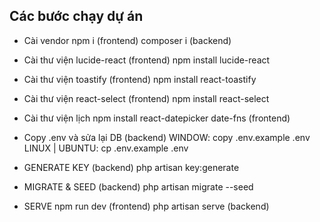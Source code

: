 ## Các bước chạy dự án

- Cài vendor
npm i        (frontend)
composer i   (backend)

- Cài thư viện lucide-react (frontend)
npm install lucide-react

- Cài thư viện toastify (frontend)
npm install react-toastify

- Cài thư viện react-select (frontend)
npm install react-select

- Cài thư viện lịch
npm install react-datepicker date-fns (frontend)

- Copy .env và sửa lại DB   (backend)
WINDOW:           copy .env.example .env
LINUX | UBUNTU:   cp .env.example .env

- GENERATE KEY   (backend)
php artisan key:generate

- MIGRATE & SEED   (backend)
php artisan migrate --seed

- SERVE
npm run dev         (frontend)
php artisan serve   (backend)
